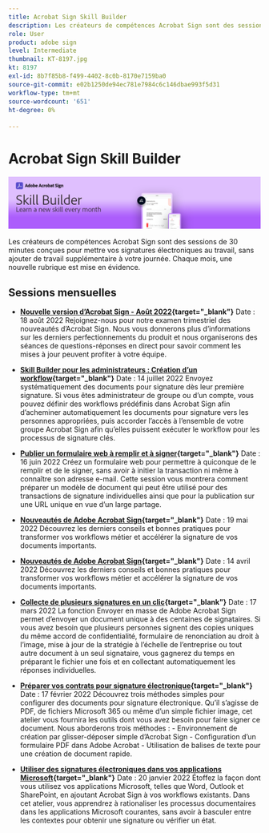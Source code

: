 ```yaml
---
title: Acrobat Sign Skill Builder
description: Les créateurs de compétences Acrobat Sign sont des sessions de 30 minutes conçues pour mettre vos signatures électroniques au service de votre journée, sans ajouter de travail supplémentaire
role: User
product: adobe sign
level: Intermediate
thumbnail: KT-8197.jpg
kt: 8197
exl-id: 8b7f85b8-f499-4402-8c0b-8170e7159ba0
source-git-commit: e02b1250de94ec781e7984c6c146dbae993f5d31
workflow-type: tm+mt
source-wordcount: '651'
ht-degree: 0%

---
```


# Acrobat Sign Skill Builder

![Bannière Gestionnaire de compétences](../assets/SB_Hero.png)

Les créateurs de compétences Acrobat Sign sont des sessions de 30 minutes conçues pour mettre vos signatures électroniques au travail, sans ajouter de travail supplémentaire à votre journée. Chaque mois, une nouvelle rubrique est mise en évidence.

## Sessions mensuelles

* **[Nouvelle version d’Acrobat Sign - Août 2022](https://adobe-sign-skill-builder.joinus.adobeevents.com/attendease/networking/experience/06d8a836-4b51-426b-913e-189b23a82bd6/8b777e11-0e6d-45a8-b954-bbff5c887efc){target=&quot;_blank&quot;}**
Date : 18 août 2022 Rejoignez-nous pour notre examen trimestriel des nouveautés d’Acrobat Sign. Nous vous donnerons plus d’informations sur les derniers perfectionnements du produit et nous organiserons des séances de questions-réponses en direct pour savoir comment les mises à jour peuvent profiter à votre équipe.

* **[Skill Builder pour les administrateurs : Création d’un workflow](https://adobe-sign-skill-builder.joinus.adobeevents.com/attendease/networking/experience/83926d76-9959-4657-8b0c-f312835b46f6/aa1c9b21-1b16-4890-9c24-26dc630c4a95){target=&quot;_blank&quot;}**
Date : 14 juillet 2022 Envoyez systématiquement des documents pour signature dès leur première signature. Si vous êtes administrateur de groupe ou d’un compte, vous pouvez définir des workflows prédéfinis dans Acrobat Sign afin d’acheminer automatiquement les documents pour signature vers les personnes appropriées, puis accorder l’accès à l’ensemble de votre groupe Acrobat Sign afin qu’elles puissent exécuter le workflow pour les processus de signature clés.

* **[Publier un formulaire web à remplir et à signer](https://adobe-sign-skill-builder.joinus.adobeevents.com/attendease/networking/experience/4499bc28-9f26-4b68-88a6-3815ebdff7cf/337fa9d6-c9d3-4bcc-b6d8-9c7580b9be40){target=&quot;_blank&quot;}**
Date : 16 juin 2022 Créez un formulaire web pour permettre à quiconque de le remplir et de le signer, sans avoir à initier la transaction ni même à connaître son adresse e-mail. Cette session vous montrera comment préparer un modèle de document qui peut être utilisé pour des transactions de signature individuelles ainsi que pour la publication sur une URL unique en vue d’un large partage.

* **[Nouveautés de Adobe Acrobat Sign](https://adobe-sign-skill-builder.joinus.adobeevents.com/attendease/networking/experience/a51b7ffa-ccf1-41f7-a82c-27bf50d8eb5d/22ee6c72-b92e-43f8-9cc6-c177c9244fea){target=&quot;_blank&quot;}**
Date : 19 mai 2022 Découvrez les derniers conseils et bonnes pratiques pour transformer vos workflows métier et accélérer la signature de vos documents importants.

* **[Nouveautés de Adobe Acrobat Sign](https://adobe-sign-skill-builder.joinus.adobeevents.com/attendease/networking/experience/479894a1-131f-411d-b4c8-f699d72413bb/30619f65-b374-40db-85d1-0854dc48af0d){target=&quot;_blank&quot;}**
Date : 14 avril 2022 Découvrez les derniers conseils et bonnes pratiques pour transformer vos workflows métier et accélérer la signature de vos documents importants.

* **[Collecte de plusieurs signatures en un clic](https://adobe-sign-skill-builder.joinus.adobeevents.com/attendease/networking/experience/44e4b483-7d05-44b3-b7e7-b265c9b84d07/2736bed0-b416-4578-ac3f-a57491f22c26){target=&quot;_blank&quot;}**
Date : 17 mars 2022 La fonction Envoyer en masse de Adobe Acrobat Sign permet d’envoyer un document unique à des centaines de signataires. Si vous avez besoin que plusieurs personnes signent des copies uniques du même accord de confidentialité, formulaire de renonciation au droit à l’image, mise à jour de la stratégie à l’échelle de l’entreprise ou tout autre document à un seul signataire, vous gagnerez du temps en préparant le fichier une fois et en collectant automatiquement les réponses individuelles.

* **[Préparer vos contrats pour signature électronique](https://adobe-sign-skill-builder.joinus.adobeevents.com/attendease/networking/experience/9024b058-ade1-420f-87f0-68bd5f6d527a/cf8b172f-b9df-41ef-bfce-e6d4b0c3ddf4){target=&quot;_blank&quot;}**
Date : 17 février 2022 Découvrez trois méthodes simples pour configurer des documents pour signature électronique. Qu’il s’agisse de PDF, de fichiers Microsoft 365 ou même d’un simple fichier image, cet atelier vous fournira les outils dont vous avez besoin pour faire signer ce document. Nous aborderons trois méthodes : - Environnement de création par glisser-déposer simple d’Acrobat Sign - Configuration d’un formulaire PDF dans Adobe Acrobat - Utilisation de balises de texte pour une création de document rapide.

* **[Utiliser des signatures électroniques dans vos applications Microsoft](https://adobe-sign-skill-builder.joinus.adobeevents.com/attendease/networking/experience/2dcd80a6-6335-4756-bbc8-3505fe99594b/866c4314-dc74-473b-9859-828801814e13){target=&quot;_blank&quot;}**
Date : 20 janvier 2022 Étoffez la façon dont vous utilisez vos applications Microsoft, telles que Word, Outlook et SharePoint, en ajoutant Acrobat Sign à vos workflows existants. Dans cet atelier, vous apprendrez à rationaliser les processus documentaires dans les applications Microsoft courantes, sans avoir à basculer entre les contextes pour obtenir une signature ou vérifier un état.

